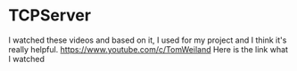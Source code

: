 # TCPServer
I watched these videos and based on it, I used for my project and I think it's really helpful.
https://www.youtube.com/c/TomWeiland
Here is the link what I watched
